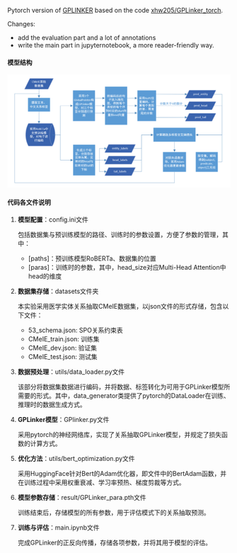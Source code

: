 Pytorch version of [GPLINKER](https://kexue.fm/archives/8888) based on the code [xhw205/GPLinker_torch](https://github.com/xhw205/GPLinker_torch).

Changes:
- add the evaluation part and a lot of annotations
- write the main part in jupyternotebook, a more reader-friendly way.

#### 模型结构
![fig1](fig1.png)

#### 代码各文件说明

1. **模型配置**：config.ini文件

   包括数据集与预训练模型的路径、训练时的参数设置，方便了参数的管理，其中：

   - [paths]：预训练模型RoBERTa、数据集的位置
   - [paras]：训练时的参数，其中，head_size对应Multi-Head Attention中head的维度

2. **数据集存储**：datasets文件夹

   本实验采用医学实体关系抽取CMeIE数据集，以json文件的形式存储，包含以下文件：

   - 53_schema.json: SPO关系约束表
   - CMeIE_train.json: 训练集
   - CMeIE_dev.json: 验证集
   - CMeIE_test.json: 测试集

3. **数据预处理**：utils/data_loader.py文件

   该部分将数据集数据进行编码，并将数据、标签转化为可用于GPLinker模型所需要的形式。其中，data_generator类提供了pytorch的DataLoader在训练、推理时的数据生成方式。

4. **GPLinker模型**：GPlinker.py文件

   采用pytorch的神经网络库，实现了关系抽取GPLinker模型，并规定了损失函数的计算方式。

5. **优化方法**：utils/bert_optimization.py文件

   采用HuggingFace针对Bert的Adam优化器，即文件中的BertAdam函数，并在训练过程中采用权重衰减、学习率预热、梯度剪裁等方式。

6. **模型参数存储**：result/GPLinker_para.pth文件

   训练结束后，存储模型的所有参数，用于评估模式下的关系抽取预测。

7. **训练与评估**：main.ipynb文件

   完成GPLinker的正反向传播，存储各项参数，并将其用于模型的评估。
